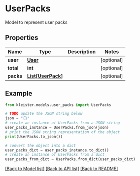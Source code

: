 # UserPacks

Model to represent user packs

## Properties

Name | Type | Description | Notes
------------ | ------------- | ------------- | -------------
**user** | [**User**](User.md) |  | [optional] 
**total** | **int** |  | [optional] 
**packs** | [**List[UserPack]**](UserPack.md) |  | [optional] 

## Example

```python
from kleister.models.user_packs import UserPacks

# TODO update the JSON string below
json = "{}"
# create an instance of UserPacks from a JSON string
user_packs_instance = UserPacks.from_json(json)
# print the JSON string representation of the object
print(UserPacks.to_json())

# convert the object into a dict
user_packs_dict = user_packs_instance.to_dict()
# create an instance of UserPacks from a dict
user_packs_from_dict = UserPacks.from_dict(user_packs_dict)
```
[[Back to Model list]](../README.md#documentation-for-models) [[Back to API list]](../README.md#documentation-for-api-endpoints) [[Back to README]](../README.md)


